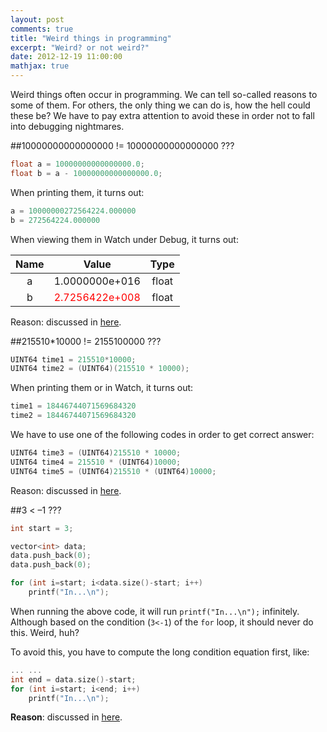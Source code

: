 ```yaml
---
layout: post
comments: true
title: "Weird things in programming"
excerpt: "Weird? or not weird?"
date: 2012-12-19 11:00:00
mathjax: true
---
```


<!-- add TOC here -->
<div id="genTocHere"></div>

Weird things often occur in programming. We can tell so-called reasons to some of them. For others, the only thing we can do is, how the hell could these be? We have to pay extra attention to avoid these in order not to fall into debugging nightmares.

##10000000000000000 != 10000000000000000 ???
```cpp
float a = 10000000000000000.0;
float b = a - 10000000000000000.0;
```

When printing them, it turns out:

```cpp
a = 10000000272564224.000000
b = 272564224.000000
```

When viewing them in Watch under Debug, it turns out:

|   Name |  Value | Type  |
|:--------:|:--------:|:--------:|
|   a    |  1.0000000e+016 | 	float	|
|   b    |  <span style="color:red">2.7256422e+008</span> | 	float	|

Reason: discussed in [here](http://stackoverflow.com/questions/18877902/why-is-10000000000000000-10000000000000000).

##215510*10000 != 2155100000 ???
```cpp
UINT64 time1 = 215510*10000;
UINT64 time2 = (UINT64)(215510 * 10000);
```

When printing them or in Watch, it turns out:

```cpp
time1 = 18446744071569684320
time2 = 18446744071569684320
```

We have to use one of the following codes in order to get correct answer:

```cpp
UINT64 time3 = (UINT64)215510 * 10000;
UINT64 time4 = 215510 * (UINT64)10000;
UINT64 time5 = (UINT64)215510 * (UINT64)10000;
```

Reason: discussed in [here](http://stackoverflow.com/questions/20727531/why-is-21551010000-2155100000).

##3 < –1 ???
```cpp
int start = 3;

vector<int> data;
data.push_back(0);
data.push_back(0);

for (int i=start; i<data.size()-start; i++)
    printf("In...\n");
```

When running the above code, it will run `printf("In...\n");` infinitely. Although based on the condition (`3<-1`) of the `for` loop, it should never do this. Weird, huh?

To avoid this, you have to compute the long condition equation first, like:

```cpp
... ...
int end = data.size()-start;
for (int i=start; i<end; i++)
    printf("In...\n");
```

**Reason**: discussed in [here](http://stackoverflow.com/questions/20728649/why-is-31-in-code).
